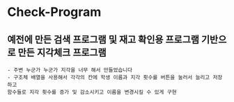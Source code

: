 # Check-Program
## 예전에 만든 검색 프로그램 및 재고 확인용 프로그램 기반으로 만든 지각체크 프로그램 
    - 주변 누군가 누군가 지각을 너무 해서 만들었습니다
    - 구조체 배열을 사용해서 각각의 칸에 학생 이름과 지각 횟수를 버튼을 눌러서 늘리고 저장하고 
    함수들로 지각 횟수를 증가 및 감소시키고 이름을 변경시킬 수 있게 구현
